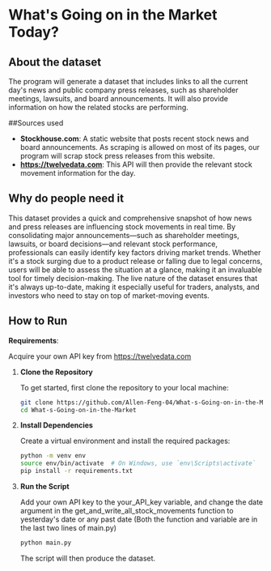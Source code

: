 # What's Going on in the Market Today?

## About the dataset
The program will generate a dataset that includes links to all the current day's news and public company press releases, such as shareholder meetings, lawsuits, and board announcements. It will also provide information on how the related stocks are performing.

##Sources used

- **Stockhouse.com**: A static website that posts recent stock news and board announcements. As scraping is allowed on most of its pages, our program will scrap stock press releases from this website.
- **https://twelvedata.com**: This API will then provide the relevant stock movement information for the day.


## Why do people need it
This dataset provides a quick and comprehensive snapshot of how news and press releases are influencing stock movements in real time. By consolidating major announcements—such as shareholder meetings, lawsuits, or board decisions—and relevant stock performance, professionals can easily identify key factors driving market trends. Whether it's a stock surging due to a product release or falling due to legal concerns, users will be able to assess the situation at a glance, making it an invaluable tool for timely decision-making. The live nature of the dataset ensures that it's always up-to-date, making it especially useful for traders, analysts, and investors who need to stay on top of market-moving events. 

## How to Run

**Requirements**:

Acquire your own API key from https://twelvedata.com

1. **Clone the Repository**

   To get started, first clone the repository to your local machine:

   ```bash
   git clone https://github.com/Allen-Feng-04/What-s-Going-on-in-the-Market
   cd What-s-Going-on-in-the-Market
   ```

2. **Install Dependencies**

   Create a virtual environment and install the required packages:

   ```bash
   python -m venv env
   source env/bin/activate  # On Windows, use `env\Scripts\activate`
   pip install -r requirements.txt
   ```

3. **Run the Script**

   Add your own API key to the your_API_key variable, and change the date argument in the get_and_write_all_stock_movements function to yesterday's date or any past date
   (Both the function and variable are in the last two lines of main.py)

   ```bash
   python main.py
   ```
   The script will then produce the dataset. 
